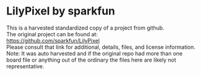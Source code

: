 
# LilyPixel by sparkfun  
This is a harvested standardized copy of a project from github.  
The original project can be found at:  
https://github.com/sparkfun/LilyPixel  
Please consult that link for additional, details, files, and license information.  
Note: It was auto harvested and if the original repo had more than one board file or anything out of the ordinary the files here are likely not representative.  
    